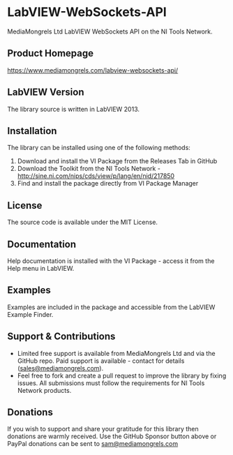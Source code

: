 # LabVIEW-WebSockets-API
MediaMongrels Ltd LabVIEW WebSockets API on the NI Tools Network.

## Product Homepage
https://www.mediamongrels.com/labview-websockets-api/

## LabVIEW Version
The library source is written in LabVIEW 2013.

## Installation

The library can be installed using one of the following methods:
1. Download and install the VI Package from the Releases Tab in GitHub
2. Download the Toolkit from the NI Tools Network - http://sine.ni.com/nips/cds/view/p/lang/en/nid/217850
3. Find and install the package directly from VI Package Manager

## License
The source code is available under the MIT License.

## Documentation
Help documentation is installed with the VI Package - access it from the Help menu in LabVIEW.

## Examples
Examples are included in the package and accessible from the LabVIEW Example Finder.

## Support & Contributions
* Limited free support is available from MediaMongrels Ltd and via the GitHub repo. Paid support is available - contact for details (sales@mediamongrels.com).
* Feel free to fork and create a pull request to improve the library by fixing issues. All submissions must follow the requirements for NI Tools Network products.

## Donations
If you wish to support and share your gratitude for this library then donations are warmly received. Use the GitHub Sponsor button above or PayPal donations can be sent to sam@mediamongrels.com
